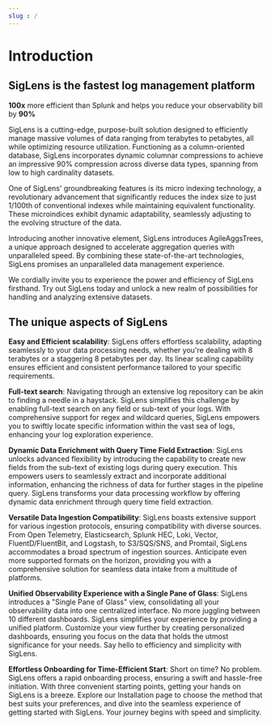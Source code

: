 ```yaml
---
slug : /
---
```

# Introduction

## SigLens is the fastest log management platform
<strong>100x</strong> more efficient than Splunk and helps you reduce your observability bill by <strong>90%</strong>


SigLens is a cutting-edge, purpose-built solution designed to efficiently manage massive volumes of data ranging from terabytes to petabytes, all while optimizing resource utilization. Functioning as a column-oriented database, SigLens incorporates dynamic columnar compressions to achieve an impressive 90% compression across diverse data types, spanning from low to high cardinality datasets.

One of SigLens' groundbreaking features is its micro indexing technology, a revolutionary advancement that significantly reduces the index size to just 1/100th of conventional indexes while maintaining equivalent functionality. These microindices exhibit dynamic adaptability, seamlessly adjusting to the evolving structure of the data.

Introducing another innovative element, SigLens introduces AgileAggsTrees, a unique approach designed to accelerate aggregation queries with unparalleled speed. By combining these state-of-the-art technologies, SigLens promises an unparalleled data management experience.

We cordially invite you to experience the power and efficiency of SigLens firsthand. Try out SigLens today and unlock a new realm of possibilities for handling and analyzing extensive datasets.

## The unique aspects of SigLens

**Easy and Efficient scalability**: SigLens offers effortless scalability, adapting seamlessly to your data processing needs, whether you're dealing with 8 terabytes or a staggering 8 petabytes per day. Its linear scaling capability ensures efficient and consistent performance tailored to your specific requirements.

**Full-text search**: Navigating through an extensive log repository can be akin to finding a needle in a haystack. SigLens simplifies this challenge by enabling full-text search on any field or sub-text of your logs. With comprehensive support for regex and wildcard queries, SigLens empowers you to swiftly locate specific information within the vast sea of logs, enhancing your log exploration experience.

**Dynamic Data Enrichment with Query Time Field Extraction**: SigLens unlocks advanced flexibility by introducing the capability to create new fields from the sub-text of existing logs during query execution. This empowers users to seamlessly extract and incorporate additional information, enhancing the richness of data for further stages in the pipeline query. SigLens transforms your data processing workflow by offering dynamic data enrichment through query time field extraction.

**Versatile Data Ingestion Compatibility**: SigLens boasts extensive support for various ingestion protocols, ensuring compatibility with diverse sources. From Open Telemetry, Elasticsearch, Splunk HEC, Loki, Vector, FluentD/FluentBit, and Logstash, to S3/SQS/SNS, and Promtail, SigLens accommodates a broad spectrum of ingestion sources. Anticipate even more supported formats on the horizon, providing you with a comprehensive solution for seamless data intake from a multitude of platforms.

**Unified Observability Experience with a Single Pane of Glass**: SigLens introduces a "Single Pane of Glass" view, consolidating all your observability data into one centralized interface. No more juggling between 10 different dashboards. SigLens simplifies your experience by providing a unified platform. Customize your view further by creating personalized dashboards, ensuring you focus on the data that holds the utmost significance for your needs. Say hello to efficiency and simplicity with SigLens.

**Effortless Onboarding for Time-Efficient Start**: Short on time? No problem. SigLens offers a rapid onboarding process, ensuring a swift and hassle-free initiation. With three convenient starting points, getting your hands on SigLens is a breeze. Explore our Installation page to choose the method that best suits your preferences, and dive into the seamless experience of getting started with SigLens. Your journey begins with speed and simplicity.

